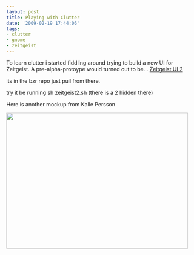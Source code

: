 ```yaml
---
layout: post
title: Playing with Clutter
date: '2009-02-19 17:44:06'
tags:
- clutter
- gnome
- zeitgeist
---
```


To learn clutter i started fiddling around trying to build a new UI for Zeitgeist. A pre-alpha-protoype would turned out to be....<a href="http://geekyogre.com/content/images/2009/02/out.ogv">Zeitgeist UI 2</a>

its in the bzr repo just pull from there.

try it be running sh zeitgeist2.sh (there is a 2 hidden there)

Here is another mockup from Kalle Persson

<a href="http://dl.getdropbox.com/u/107961/zg-spacetravel.png"><img class="alignnone" title="Mock up" src="http://dl.getdropbox.com/u/107961/zg-spacetravel.png" alt="" width="479" height="360" /></a>